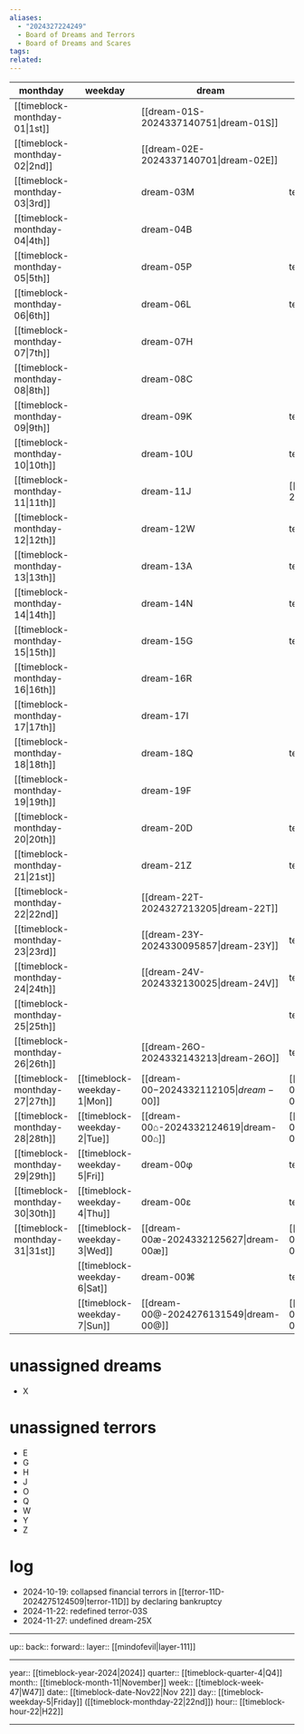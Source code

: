 ```yaml
---
aliases:
  - "2024327224249"
  - Board of Dreams and Terrors
  - Board of Dreams and Scares
tags: 
related:
---
```


| monthday                        | weekday                      | dream                                  | terror                                   |
| ------------------------------- | ---------------------------- | -------------------------------------- | ---------------------------------------- |
| [[timeblock-monthday-01\|1st]]  |                              | [[dream-01S-2024337140751\|dream-01S]] |                                          |
| [[timeblock-monthday-02\|2nd]]  |                              | [[dream-02E-2024337140701\|dream-02E]] |                                          |
| [[timeblock-monthday-03\|3rd]]  |                              | dream-03M                              | terror-03S                               |
| [[timeblock-monthday-04\|4th]]  |                              | dream-04B                              |                                          |
| [[timeblock-monthday-05\|5th]]  |                              | dream-05P                              | terror-05X                               |
| [[timeblock-monthday-06\|6th]]  |                              | dream-06L                              | terror-06R                               |
| [[timeblock-monthday-07\|7th]]  |                              | dream-07H                              |                                          |
| [[timeblock-monthday-08\|8th]]  |                              | dream-08C                              |                                          |
| [[timeblock-monthday-09\|9th]]  |                              | dream-09K                              | terror-09I                               |
| [[timeblock-monthday-10\|10th]] |                              | dream-10U                              | terror-10K                               |
| [[timeblock-monthday-11\|11th]] |                              | dream-11J                              | [[terror-11D-2024275124509\|terror-11D]] |
| [[timeblock-monthday-12\|12th]] |                              | dream-12W                              | terror-12U                               |
| [[timeblock-monthday-13\|13th]] |                              | dream-13A                              | terror-13N                               |
| [[timeblock-monthday-14\|14th]] |                              | dream-14N                              | terror-14M                               |
| [[timeblock-monthday-15\|15th]] |                              | dream-15G                              | terror-15F                               |
| [[timeblock-monthday-16\|16th]] |                              | dream-16R                              |                                          |
| [[timeblock-monthday-17\|17th]] |                              | dream-17I                              |                                          |
| [[timeblock-monthday-18\|18th]] |                              | dream-18Q                              | terror-18C                               |
| [[timeblock-monthday-19\|19th]] |                              | dream-19F                              |                                          |
| [[timeblock-monthday-20\|20th]] |                              | dream-20D                              | terror-20B                               |
| [[timeblock-monthday-21\|21st]] |                              | dream-21Z                              | terror-21A                               |
| [[timeblock-monthday-22\|22nd]] |                              | [[dream-22T-2024327213205\|dream-22T]] |                                          |
| [[timeblock-monthday-23\|23rd]] |                              | [[dream-23Y-2024330095857\|dream-23Y]] | terror-23L                               |
| [[timeblock-monthday-24\|24th]] |                              | [[dream-24V-2024332130025\|dream-24V]] | terror-24V                               |
| [[timeblock-monthday-25\|25th]] |                              |                                        | terror-25P                               |
| [[timeblock-monthday-26\|26th]] |                              | [[dream-26O-2024332143213\|dream-26O]] | terror-26T                               |
| [[timeblock-monthday-27\|27th]] | [[timeblock-weekday-1\|Mon]] | [[dream-00$-2024332112105\|dream-00$]] | [[terror-00$-2024332111810\|terror-00$]] |
| [[timeblock-monthday-28\|28th]] | [[timeblock-weekday-2\|Tue]] | [[dream-00⌂-2024332124619\|dream-00⌂]] | [[terror-00⌂-2024332124738\|terror-00⌂]] |
| [[timeblock-monthday-29\|29th]] | [[timeblock-weekday-5\|Fri]] | dream-00φ                              | terror-00φ                               |
| [[timeblock-monthday-30\|30th]] | [[timeblock-weekday-4\|Thu]] | dream-00ε                              | terror-00ε                               |
| [[timeblock-monthday-31\|31st]] | [[timeblock-weekday-3\|Wed]] | [[dream-00æ-2024332125627\|dream-00æ]] | [[terror-00æ-2024332125633\|terror-00æ]] |
|                                 | [[timeblock-weekday-6\|Sat]] | dream-00⌘                              | terror-00⌘                               |
|                                 | [[timeblock-weekday-7\|Sun]] | [[dream-00@-2024276131549\|dream-00@]] | [[terror-00@-2024332125136\|terror-00@]] |

# unassigned dreams

- X

# unassigned terrors

- E
- G
- H
- J
- O
- Q
- W
- Y
- Z

# log

- 2024-10-19: collapsed financial terrors in [[terror-11D-2024275124509|terror-11D]] by declaring bankruptcy
- 2024-11-22: redefined terror-03S
- 2024-11-27: undefined dream-25X

***

up:: 
back:: 
forward:: 
layer:: [[mindofevil|layer-111]]

***

year:: [[timeblock-year-2024|2024]]
quarter:: [[timeblock-quarter-4|Q4]]
month:: [[timeblock-month-11|November]]
week:: [[timeblock-week-47|W47]]
date:: [[timeblock-date-Nov22|Nov 22]]
day:: [[timeblock-weekday-5|Friday]] ([[timeblock-monthday-22|22nd]])
hour:: [[timeblock-hour-22|H22]]

***
